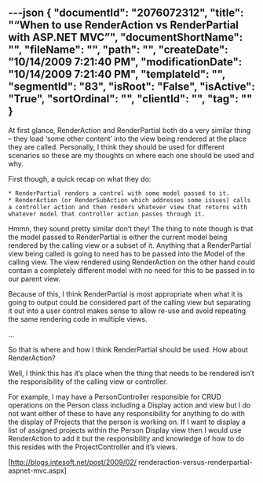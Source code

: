 ---json
{
  "documentId": "2076072312",
  "title": "“When to use RenderAction vs RenderPartial with ASP.NET MVC”",
  "documentShortName": "",
  "fileName": "",
  "path": "",
  "createDate": "10/14/2009 7:21:40 PM",
  "modificationDate": "10/14/2009 7:21:40 PM",
  "templateId": "",
  "segmentId": "83",
  "isRoot": "False",
  "isActive": "True",
  "sortOrdinal": "",
  "clientId": "",
  "tag": ""
}
---

At first glance, RenderAction and RenderPartial both do a very similar thing – they load ‘some other content’ into the view being rendered at the place they are called. Personally, I think they should be used for different scenarios so these are my thoughts on where each one should be used and why.

First though, a quick recap on what they do:

    * RenderPartial renders a control with some model passed to it.
    * RenderAction (or RenderSubAction which addresses some issues) calls a controller action and then renders whatever view that returns with whatever model that controller action passes through it.

Hmmn, they sound pretty similar don’t they! The thing to note though is that the model passed to RenderPartial is either the current model being rendered by the calling view or a subset of it. Anything that a RenderPartial view being called is going to need has to be passed into the Model of the calling view. The view rendered using RenderAction on the other hand could contain a completely different model with no need for this to be passed in to our parent view.

Because of this, I think RenderPartial is most appropriate when what it is going to output could be considered part of the calling view but separating it out into a user control makes sense to allow re-use and avoid repeating the same rendering code in multiple views.

…

So that is where and how I think RenderPartial should be used. How about RenderAction?

Well, I think this has it’s place when the thing that needs to be rendered isn’t the responsibility of the calling view or controller.

For example, I may have a PersonController responsible for CRUD operations on the Person class including a Display action and view but I do not want either of these to have any responsibility for anything to do with the display of Projects that the person is working on. If I want to display a list of assigned projects within the Person Display view then I would use RenderAction to add it but the responsibility and knowledge of how to do this resides with the ProjectController and it’s views.

[http://blogs.intesoft.net/post/2009/02/
    renderaction-versus-renderpartial-aspnet-mvc.aspx]
